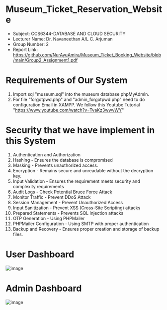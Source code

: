 # Museum_Ticket_Reservation_Website
- Subject: CCS6344-DATABASE AND CLOUD SECURITY
- Lecturer Name:  Dr. Navaneethan A/L C. Arjuman
- Group Number: 2
- Report Link: https://github.com/NurAyuAmira/Museum_Ticket_Booking_Website/blob/main/Group2_Assignment1.pdf


# Requirements of Our System
1. Import sql "museum.sql" into the museum database phpMyAdmin.
2. For file "forgotpwd.php" and "admin_forgotpwd.php" need to do configuration Email in XAMPP. We follow this Youtube Tutorial "https://www.youtube.com/watch?v=TvaKz3wwvWY"

# Security that we have implement in this System
1. Authentication and Authorization
2. Hashing - Ensures the database is compromised
3. Masking - Prevents unauthorized access.
4. Encryption - Remains secure and unreadable without the decryption key.
5. Input Validation - Ensures the requirement meets security and complexity requirements
6. Audit Logs - Check Potential Bruce Force Attack
7. Monitor Traffic - Prevent DDoS Attack
8. Session Management - Prevent Unauthorized Access
9. Input Sanitization - Prevent XSS (Cross-Site Scripting) attacks
10. Prepared Statements - Prevents SQL Injection attacks
11. OTP Generation - Using PHPMailer
12. PHPMailer Configuration - Using SMTP with proper authentication
13. Backup and Recovery - Ensures proper creation and storage of backup files.

# User Dashboard
![image](https://github.com/NurAyuAmira/Museum_Ticket_Booking_Website/assets/94117067/584b0e1b-eec5-4b6d-8742-19cdfdeae697)

# Admin Dashboard
![image](https://github.com/NurAyuAmira/Museum_Ticket_Booking_Website/assets/94117067/d89e8b58-b910-4c8d-97c2-94a0473a2013)

